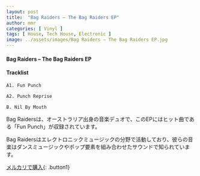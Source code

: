 ```yaml
---
layout: post
title:  "Bag Raiders – The Bag Raiders EP"
author: mmr
categories: [ Vinyl ]
tags: [ House, Tech House, Electronic ]
image: ../assets/images/Bag Raiders – The Bag Raiders EP.jpg
---
```


#### Bag Raiders – The Bag Raiders EP

#### Tracklist
```md
A1. Fun Punch

A2. Punch Reprise

B. Nil By Mouth
```

Bag Raidersは、オーストラリア出身の音楽デュオで、このEPにはヒット曲である「Fun Punch」が収録されています。

Bag Raidersはエレクトロニックミュージックの分野で活動しており、彼らの音楽はダンスミュージックやポップ要素を組み合わせたサウンドで知られています。 


[メルカリで購入](https://jp.mercari.com/item/m29186897548){: .button1}

